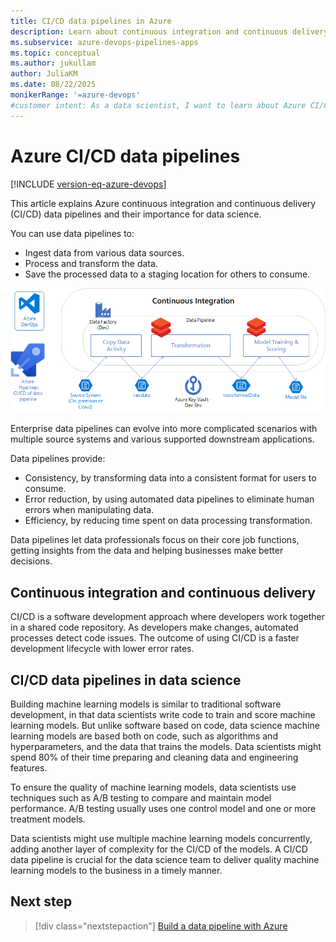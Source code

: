 ```yaml
---
title: CI/CD data pipelines in Azure
description: Learn about continuous integration and continuous delivery (CI/CD) pipelines that ingest, process, and share data in Azure.
ms.subservice: azure-devops-pipelines-apps
ms.topic: conceptual
ms.author: jukullam
author: JuliaKM
ms.date: 08/22/2025
monikerRange: '=azure-devops'
#customer intent: As a data scientist, I want to learn about Azure CI/CD data pipelines so I can use the CI/CD process to accurately, consistently, and efficiently update and build my learning models.
---
```


# Azure CI/CD data pipelines

[!INCLUDE [version-eq-azure-devops](../../../../includes/version-eq-azure-devops.md)]

This article explains Azure continuous integration and continuous delivery (CI/CD) data pipelines and their importance for data science.

You can use data pipelines to:

- Ingest data from various data sources.
- Process and transform the data.
- Save the processed data to a staging location for others to consume.

![Diagram that shows a data pipeline overview.](media/data-pipeline-overview.png)

Enterprise data pipelines can evolve into more complicated scenarios with multiple source systems and various supported downstream applications.

Data pipelines provide:

- Consistency, by transforming data into a consistent format for users to consume.
- Error reduction, by using automated data pipelines to eliminate human errors when manipulating data.
- Efficiency, by reducing time spent on data processing transformation.

Data pipelines let data professionals focus on their core job functions, getting insights from the data and helping businesses make better decisions.

## Continuous integration and continuous delivery

CI/CD is a software development approach where developers work together in a shared code repository. As developers make changes, automated processes detect code issues. The outcome of using CI/CD is a faster development lifecycle with lower error rates.

## CI/CD data pipelines in data science

Building machine learning models is similar to traditional software development, in that data scientists write code to train and score machine learning models. But unlike software based on code, data science machine learning models are based both on code, such as algorithms and hyperparameters, and the data that trains the models. Data scientists might spend 80% of their time preparing and cleaning data and engineering features.

To ensure the quality of machine learning models, data scientists use techniques such as A/B testing to compare and maintain model performance. A/B testing usually uses one control model and one or more treatment models.

Data scientists might use multiple machine learning models concurrently, adding another layer of complexity for the CI/CD of the models. A CI/CD data pipeline is crucial for the data science team to deliver quality machine learning models to the business in a timely manner.

## Next step
> [!div class="nextstepaction"]
> [Build a data pipeline with Azure](build-data-pipeline.md)
